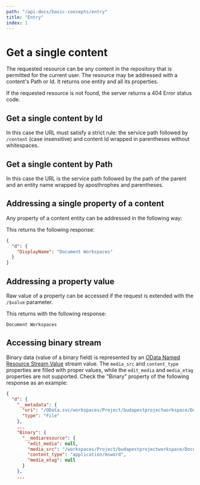 ```yaml
---
path: "/api-docs/basic-concepts/entry"
title: "Entry"
index: 1
---
```


# Get a single content

The requested resource can be any content in the repository that is permitted for the current user. The resource may be addressed with a content's Path or Id. It returns one entity and all its properties.

If the requested resource is not found, the server returns a 404 Error status code.

## Get a single content by Id

In this case the URL must satisfy a strict rule: the service path followed by `/content` (case insensitive) and content Id wrapped in parentheses without whitespaces.

[comment]: # (Example here - REST, .NET, JavaScript, Reactjs)

## Get a single content by Path

In this case the URL is the service path followed by the path of the parent and an entity name wrapped by aposthrophes and parentheses.

[comment]: # (Example here - REST, .NET, JavaScript, Reactjs)

## Addressing a single property of a content

Any property of a content entity can be addressed in the following way:

[comment]: # (Example here - REST, .NET, JavaScript, Reactjs)

This returns the following response:

```json
{
  "d": {
    "DisplayName": "Document Workspaces"
  }
}
```

## Addressing a property value

Raw value of a property can be accessed if the request is extended with the `/$value` parameter.

[comment]: # (Example here - REST, .NET, JavaScript, Reactjs)

This returns with the following response:

```Document Workspaces```

## Accessing binary stream

Binary data (value of a binary field) is represented by an [OData Named Resource Stream Value](https://www.odata.org/documentation/odata-version-3-0/json-verbose-format/) stream value. The `media_src` and `content_type` properties are filled with proper values, while the `edit_media` and `media_etag` properties are not supported. Check the "Binary" property of the following response as an example:

```json
{
  "d": {
    "__metadata": {
      "uri": "/OData.svc/workspaces/Project/budapestprojectworkspace/Document_Library('Aenean semper.doc')",
      "type": "File"
    },
    ...
    "Binary": {
      "__mediaresource": {
        "edit_media": null,
        "media_src": "/workspaces/Project/budapestprojectworkspace/Document_Library/Aenean semper.doc",
        "content_type": "application/msword",
        "media_etag": null
      }
    },
    ...
```
